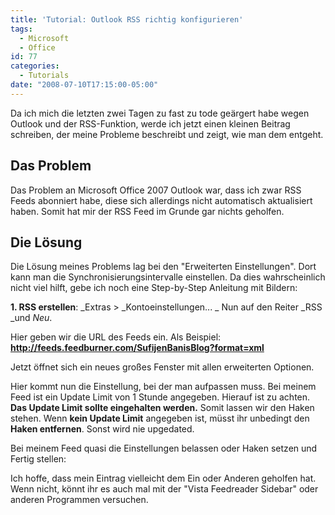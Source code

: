 ```yaml
---
title: 'Tutorial: Outlook RSS richtig konfigurieren'
tags:
  - Microsoft
  - Office
id: 77
categories:
  - Tutorials
date: "2008-07-10T17:15:00-05:00"
---
```


Da ich mich die letzten zwei Tagen zu fast zu tode geärgert habe wegen Outlook und der RSS-Funktion, werde ich jetzt einen kleinen Beitrag schreiben, der meine Probleme beschreibt und zeigt, wie man dem entgeht.

## Das Problem

Das Problem an Microsoft Office 2007 Outlook war, dass ich zwar RSS Feeds abonniert habe, diese sich allerdings nicht automatisch aktualisiert haben. Somit hat mir der RSS Feed im Grunde gar nichts geholfen.

## Die Lösung

Die Lösung meines Problems lag bei den "Erweiterten Einstellungen". Dort kann man die Synchronisierungsintervalle einstellen. Da dies wahrscheinlich nicht viel hilft, gebe ich noch eine Step-by-Step Anleitung mit Bildern:

**1. RSS erstellen**:
_Extras > _Kontoeinstellungen... _
Nun auf den Reiter _RSS _und _Neu_.

Hier geben wir die URL des Feeds ein. Als Beispiel: **http://feeds.feedburner.com/SufijenBanisBlog?format=xml**

Jetzt öffnet sich ein neues großes Fenster mit allen erweiterten Optionen.

Hier kommt nun die Einstellung, bei der man aufpassen muss. Bei meinem Feed ist ein Update Limit von 1 Stunde angegeben. Hierauf ist zu achten. **Das Update Limit sollte eingehalten werden.** Somit lassen wir den Haken stehen.
Wenn **kein Update Limit** angegeben ist, müsst ihr unbedingt den **Haken entfernen**. Sonst wird nie upgedated.

Bei meinem Feed quasi die Einstellungen belassen oder Haken setzen und Fertig stellen:

Ich hoffe, dass mein Eintrag vielleicht dem Ein oder Anderen geholfen hat. Wenn nicht, könnt ihr es auch mal mit der "Vista Feedreader Sidebar" oder anderen Programmen versuchen.
